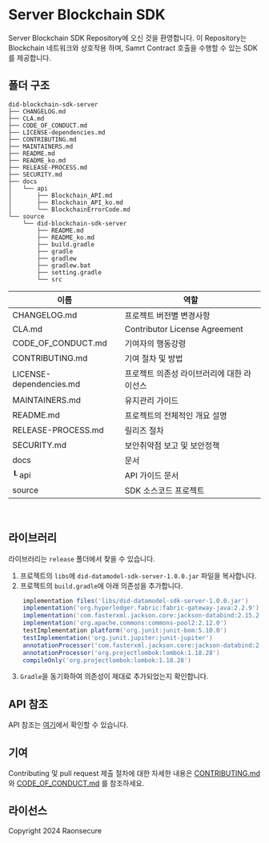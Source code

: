 # Server Blockchain SDK
Server Blockchain SDK Repository에 오신 것을 환영합니다.
이 Repository는 Blockchain 네트워크와 상호작용 하며, Samrt Contract 호출을 수행할 수 있는 SDK를 제공합니다.

## 폴더 구조
```
did-blockchain-sdk-server
├── CHANGELOG.md
├── CLA.md
├── CODE_OF_CONDUCT.md
├── LICENSE-dependencies.md
├── CONTRIBUTING.md
├── MAINTAINERS.md
├── README.md
├── README_ko.md
├── RELEASE-PROCESS.md
├── SECURITY.md
├── docs
│   └── api
│       ├── Blockchain_API.md 
│       ├── Blockchain_API_ko.md 
│       └── BlockchainErrorCode.md 
└── source
    └── did-blockchain-sdk-server
        ├── README.md
        ├── README_ko.md
        ├── build.gradle
        ├── gradle
        ├── gradlew
        ├── gradlew.bat
        ├── setting.gradle
        └── src
```

| 이름                      |              역할                          |
|-------------------------| ------------------------------------------ |
| CHANGELOG.md            | 프로젝트 버전별 변경사항                   |
| CLA.md                  | Contributor License Agreement              |
| CODE_OF_CONDUCT.md      | 기여자의 행동강령                          |
| CONTRIBUTING.md         | 기여 절차 및 방법                          |
| LICENSE-dependencies.md | 프로젝트 의존성 라이브러리에 대한 라이선스 |
| MAINTAINERS.md          | 유지관리 가이드                            |
| README.md               | 프로젝트의 전체적인 개요 설명              |
| RELEASE-PROCESS.md      | 릴리즈 절차                                |
| SECURITY.md             | 보안취약점 보고 및 보안정책                | 
| docs                    | 문서                                       |
| ┖ api                   | API 가이드 문서                            |
| source                  | SDK 소스코드 프로젝트                      | 

<br>

## 라이브러리
라이브러리는 `release` 폴더에서 찾을 수 있습니다.
1. 프로젝트의 `libs`에 `did-datamodel-sdk-server-1.0.0.jar` 파일을 복사합니다.
2. 프로젝트의 `build.gradle`에 아래 의존성을 추가합니다.
```groovy
    implementation files('libs/did-datamodel-sdk-server-1.0.0.jar')
    implementation('org.hyperledger.fabric:fabric-gateway-java:2.2.9')
    implementation('com.fasterxml.jackson.core:jackson-databind:2.15.2')
    implementation('org.apache.commons:commons-pool2:2.12.0')
    testImplementation platform('org.junit:junit-bom:5.10.0')
    testImplementation('org.junit.jupiter:junit-jupiter')
    annotationProcessor('com.fasterxml.jackson.core:jackson-databind:2.15.2')
    annotationProcessor('org.projectlombok:lombok:1.18.28')
    compileOnly('org.projectlombok:lombok:1.18.28')
```
3. `Gradle`을 동기화하여 의존성이 제대로 추가되었는지 확인합니다.

## API 참조

API 참조는 [여기](source/did-blockchain-sdk-server/README.md)에서 확인할 수 있습니다.

## 기여
Contributing 및 pull request 제출 절차에 대한 자세한 내용은 [CONTRIBUTING.md](CONTRIBUTING.md)와 [CODE_OF_CONDUCT.md](CODE_OF_CONDUCT.md) 를 참조하세요.

## 라이선스
Copyright 2024 Raonsecure


